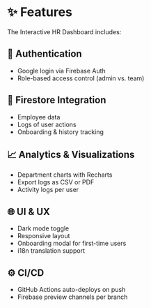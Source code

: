 # ✨ Features

The Interactive HR Dashboard includes:

## 🔐 Authentication
- Google login via Firebase Auth
- Role-based access control (admin vs. team)

## 📁 Firestore Integration
- Employee data
- Logs of user actions
- Onboarding & history tracking

## 📈 Analytics & Visualizations
- Department charts with Recharts
- Export logs as CSV or PDF
- Activity logs per user

## 🌐 UI & UX
- Dark mode toggle
- Responsive layout
- Onboarding modal for first-time users
- i18n translation support

## ⚙️ CI/CD
- GitHub Actions auto-deploys on push
- Firebase preview channels per branch
